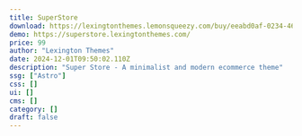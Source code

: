 ```yaml
---
title: SuperStore
download: https://lexingtonthemes.lemonsqueezy.com/buy/eeabd0af-0234-4610-9fb3-7427486d89f0?aff=YGGpO5
demo: https://superstore.lexingtonthemes.com/
price: 99
author: "Lexington Themes"
date: 2024-12-01T09:50:02.110Z
description: "Super Store - A minimalist and modern ecommerce theme"
ssg: ["Astro"]
css: []
ui: []
cms: []
category: []
draft: false
---
```

